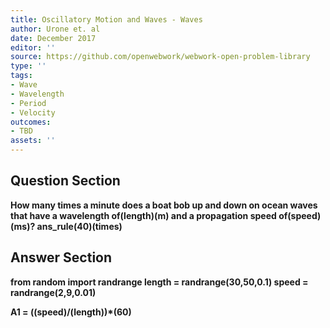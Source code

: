 ```yaml
---
title: Oscillatory Motion and Waves - Waves
author: Urone et. al
date: December 2017
editor: ''
source: https://github.com/openwebwork/webwork-open-problem-library
type: ''
tags:
- Wave
- Wavelength
- Period
- Velocity
outcomes:
- TBD
assets: ''
---
```


## Question Section 

<b>
How many times a minute does a boat bob up and down on ocean waves that have a wavelength of(length)(m) and a propagation speed of(speed)(ms)?
ans_rule(40)(times)



## Answer Section

from random import randrange
length = randrange(30,50,0.1)
speed = randrange(2,9,0.01)

A1 = ((speed)/(length))*(60)